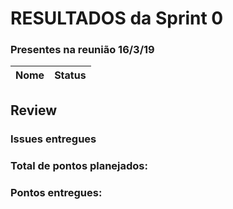 # RESULTADOS da Sprint 0

### Presentes na reunião 16/3/19

| Nome | Status |
| ---- | ------ |


## Review

### Issues entregues

### Total de pontos planejados:

### Pontos entregues:
